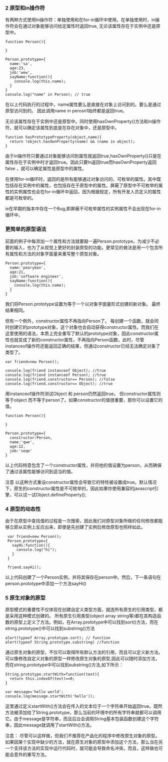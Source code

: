 
### 2 原型和in操作符

有两种方式使用In操作符：单独使用和在for-in循环中使用。在单独使用时，in操作符会在通过对象能够访问给定属性时返回true,
无论该属性存在于实例中还是原型中。


```
function Person(){

}

Person.prototype={
  name:'sa',
  age:23,
  job:'wew',
  sayName:function(){
    console.log(this.name);
  }
}
console.log("name" in Person); // true

```

在以上代码执行的过程中，name属性要么是直接在对象上访问到的。要么是通过原型访问到的。 因此调用name in perosn1始终都是返回true。

无论该属性存在于实例中还是原型中。同时使用hasOwnProperty()方法和in操作符，就可以确定该属性到底是在存在对象中，还是原型中。

```
function hasPrototypeProperty(object,name){
  return !object.hasOwnProperty(name) && (name in object);
}

```

由于in操作符只要通过对象能够访问到属性就返回true,hasOwnProperty()只是在属性存在于实例中时才返回true。因此只要In返回true而hasOwnProperty返回false ，就可以确定属性是原型中的属性。

在使用for-in循环时，返回的是所有能够通过对象访问的、可枚举的属性。其中既包括存在实例中的属性，也包括存在于原型中的属性。屏蔽了原型中不可枚举的属性的实例属性也会在for-in循环中返回，因为根据规定，所有开发人员定义的属性都是可枚举的。


ie在早期的版本中存在一个Bug,即屏蔽不可枚举属性的实例属性不会出现在for-in循环中。



### 更简单的原型语法

前面的例子中每添加一个属性和方法就要敲一遍Person.prototype。为减少不必要的输入，也为了从视觉上更好的封装原型的功能。更常见的做法是用一个包含所有属性和方法的对象字面量来重写整个原型对象。

```
Person.prototype={
  name:'pearyman',
  age:21,
  job:'software engineer',
  sayName:function(){
    console.log(this.name);
  }
}

```

我们将Person.prototype设置为等于一个以对象字面量形式创建的新对象。 最终结果相同。

但有一个例外，constructor属性不再指向Person了。   每创建一个函数，就会同时创建它的prototype对象，这个对象也会自动获得constructor属性。而我们在这里使用的语法，本质上完全重写了默认的prototype对象，因此constructor属性也就变成了新的constructor属性，不再指向Person函数，此时，尽管instanceof操作符还能返回正确的结果，但通过constructor已经无法确定对象了类型了。

```
var friend=new Person();

console.log(friend instanceof Object); //true
console.log(friend instanceof Person); //true
console.log(friend.constructor== Person); //false
console.log(friend.constructor== Object); //true

```

用instanceof操作符测试Object 和 person仍然返回true。 但constructor属性则等于object 而不等于person了。如果constructor的值很重要，那你可以设置它的值。

```
function Person(){

}

Person.prototype={
  constructor:Person,
  name:'qwe',
  age:12,
  job:'seqe'
}

```
以上代码特意包含了一个constructor属性，并将他的值设置为person，从而确保了通过该属性能够访问到适当的值。

注意 以这种方式重设constructor属性会导致它的特性被设置成true。默认情况下，原生的constructor属性是不可枚举的，因此如果你使用兼容的javascript引擎，可以试一试Object.defineProperty();



### 4 原型的动态性
由于在原型中查找值的过程是一次搜索，因此我们对原型对象所做的任何修改都能够立即从实例上反应出来，即使是先创建了实例后修改原型也照样如此。

```
 var friend=new Person();
 Person.prototype={
   sayHi:function(){
     console.log("hi");
   }
 }

 friend.sayHi();

```


以上代码创建了一个Person实例，并将其保存在person中。然后，下一条语句在person.prototype中添加一个方法sayHi()



### 5 原生对象的原型

原型模式的重要性不仅体现在创建自定义类型方面，就连所有原生的引用类型，都是采用这种模式创建的。 所有原生引用类型(object array string等)都在其构造函数的原型上定义了方法。例如，在Array.prototype中可以找到sort()方法，而在string.prototype()中可以找到substring()方法


```
alert(typeof Array.prototype.sort); // function
alert(typeof String.prototype.substring) //function

```

通过原生对象的原型，不仅可以取得所有默认方法的引用，而且可以定义新方法。可以像修改自定义对象的原型一样修改原生对象的原型,因此可以随时添加方法，而在string.prototype中可以找到substring()方法,如下所示：


```
String.prototype.startWith=function(text){
  return this.indexOf(text)==0;
}

var message='hello world';
console.log(message.startWith('hello'));

```

这里通过定义startWith()方法会在传入的文本位于一个字符串开始返回true。既然方法被添加给了String.prototype，那么当前的环境中的所有字符串就都可以调用它。由于message是字符串，而且后台会调用String基本包装函数创建这个字符串，因此message就调用了startWith()方法。

注意：  尽管可以这样做，但我们不推荐在产品化的程序中修改原生对象的原型。如果因某个实现中缺少的方法，就在原生对象的原型中添加这个方法，那么当在另一个支持该方法的实现中运行代码时，就可能会导致命名冲突。而且，这样做也可能会意外的重写方法。
